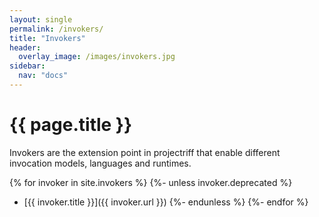 ```yaml
---
layout: single
permalink: /invokers/
title: "Invokers"
header:
  overlay_image: /images/invokers.jpg
sidebar:
  nav: "docs"
---
```


# {{ page.title }}

Invokers are the extension point in projectriff that enable different invocation models, languages and runtimes.

{% for invoker in site.invokers %}
{%- unless invoker.deprecated %}
- [{{ invoker.title }}]({{ invoker.url }})
{%- endunless %}
{%- endfor %}
